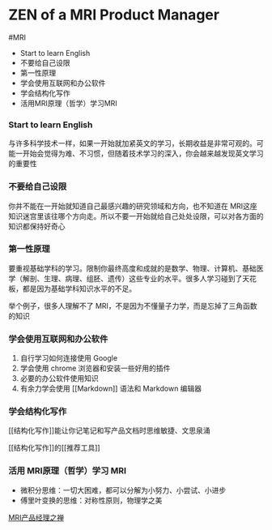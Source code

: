 # ZEN of a MRI Product Manager
#MRI

- Start to learn English
- 不要给自己设限
- 第一性原理
- 学会使用互联网和办公软件
- 学会结构化写作
- 活用MRI原理（哲学）学习MRI

### Start to learn English

与许多科学技术一样，如果一开始就加紧英文的学习，长期收益是非常可观的。可能一开始会觉得为难、不习惯，但随着技术学习的深入，你会越来越发现英文学习的重要性

### 不要给自己设限

你并不能在一开始就知道自己最感兴趣的研究领域和方向，也不知道在 MRI这座知识迷宫里该往哪个方向走。所以不要一开始就给自己处处设限，可以对各方面的知识都保持好奇心

### 第一性原理

要重视基础学科的学习。限制你最终高度和成就的是数学、物理、计算机、基础医学（解剖、生理、病理、组胚、遗传）这些专业的水平。很多人学习碰到了天花板，都是因为基础学科知识水平的不足。

举个例子，很多人理解不了 MRI，不是因为不懂量子力学，而是忘掉了三角函数的知识

### 学会使用互联网和办公软件

1. 自行学习如何连接使用 Google
2. 学会使用 chrome 浏览器和安装一些好用的插件
3. 必要的办公软件使用知识
4. 有余力学会使用 [[Markdown]] 语法和 Markdown 编辑器

### 学会结构化写作

[[结构化写作]]能让你记笔记和写产品文档时思维敏捷、文思泉涌

[[结构化写作]]的[[推荐工具]]

### 活用 MRI原理（哲学）学习 MRI

- 微积分思维：一切大困难，都可以分解为小努力、小尝试、小进步
- 傅里叶变换的思维：对称性原则，物理学之美

[MRI产品经理之禅](https://app.affine.pro/share/50f28ab5-d78e-4131-ae78-7a231588ccb3/C9NJzUaSM8IuSyla8jbrK)